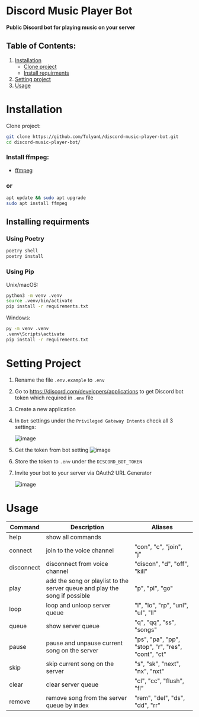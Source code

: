 # Discord Music Player Bot
**Public Discord bot for playing music on your server**

## Table of Contents:
1. [Installation](#installation)
    - [Clone project](#installation)
    - [Install requirments](#installing-requirments)
2. [Setting project](#setting-project)
3. [Usage](#usage)

# Installation
Clone project:
```sh
git clone https://github.com/TolyanL/discord-music-player-bot.git
cd discord-music-player-bot/
```
### Install ffmpeg:
* [ffmpeg](https://johnvansickle.com/ffmpeg/)

### or

```sh
apt update && sudo apt upgrade
sudo apt install ffmpeg
```

## Installing requirments

### Using Poetry
```sh
poetry shell
poetry install
```

### Using Pip
Unix/macOS:
```sh
python3 -m venv .venv
source .venv/bin/activate
pip install -r requirements.txt
```

Windows:
```sh
py -m venv .venv
.venv\Scripts\activate
pip install -r requirements.txt
```
# Setting Project
1. Rename the file `.env.example` to `.env`
2. Go to https://discord.com/developers/applications to get Discord bot token which required in `.env` file
3. Create a new application
4. In `Bot` settings under the `Privileged Gateway Intents` check all 3 settings:

    ![image](https://i.imgur.com/lHhFrfs.png)
5. Get the token from bot setting
    ![image](https://user-images.githubusercontent.com/89479282/205949161-4b508c6d-19a7-49b6-b8ed-7525ddbef430.png)
6. Store the token to `.env` under the `DISCORD_BOT_TOKEN`
7. Invite your bot to your server via OAuth2 URL Generator

   ![image](https://user-images.githubusercontent.com/89479282/205949600-0c7ddb40-7e82-47a0-b59a-b089f929d177.png)

# Usage
| Command | Description | Aliases |
| ------ | ------ | ------ |
| help | show all commands |  |
| connect | join to the voice channel | "con", "c", "join", "j" |
| disconnect | disconnect from voice channel | "discon", "d", "off", "kill" |
| play | add the song or playlist to the server queue and play the song if possible | "p", "pl", "go" |
| loop | loop and unloop server queue | "l", "lo", "rp", "unl", "ul", "ll" |
| queue | show server queue | "q", "qq", "ss", "songs" |
| pause | pause and unpause current song on the server | "ps", "pa", "pp", "stop", "r", "res", "cont", "ct" |
| skip | skip current song on the server | "s", "sk", "next", "nx", "nxt" |
| clear | clear server queue | "cl", "cc", "flush", "fl" |
| remove | remove song from the server queue by index | "rem", "del", "ds", "dd", "rr" |
